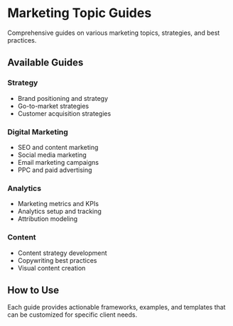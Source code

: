 # Marketing Topic Guides

Comprehensive guides on various marketing topics, strategies, and best practices.

## Available Guides

### Strategy
- Brand positioning and strategy
- Go-to-market strategies
- Customer acquisition strategies

### Digital Marketing
- SEO and content marketing
- Social media marketing
- Email marketing campaigns
- PPC and paid advertising

### Analytics
- Marketing metrics and KPIs
- Analytics setup and tracking
- Attribution modeling

### Content
- Content strategy development
- Copywriting best practices
- Visual content creation

## How to Use
Each guide provides actionable frameworks, examples, and templates that can be customized for specific client needs.